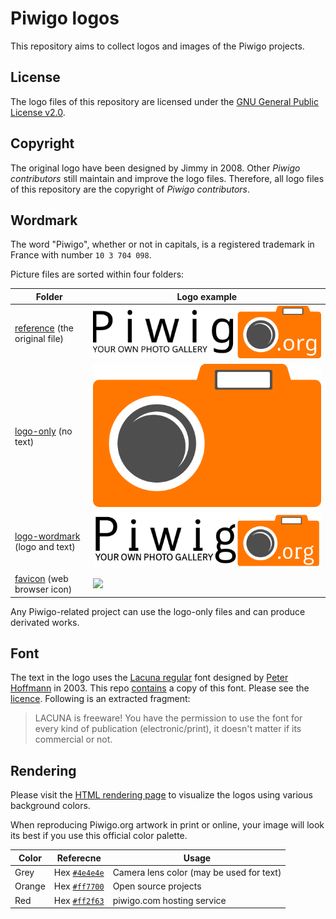 Piwigo logos
============

This repository aims to collect logos and images of the Piwigo projects.

License
-------

The logo files of this repository are licensed under the [GNU General Public License v2.0](https://choosealicense.com/licenses/gpl-2.0/).

Copyright
---------

The original logo have been designed by Jimmy in 2008.
Other *Piwigo contributors* still maintain and improve the logo files.
Therefore, all logo files of this repository are the copyright of *Piwigo contributors*.

Wordmark
--------

The word "Piwigo", whether or not in capitals, is a registered trademark in France with number `10 3 704 098`.

Picture files are sorted within four folders:

Folder                                             | Logo example
-------------------------------------------------- | --------------------------
[reference](./reference/)  (the original file)     | ![](./reference/piwigo-org-font-lacuna.svg)
[logo-only](./logo-only/)  (no text)               | ![](./logo-only/piwigo-org-logo.svg)
[logo-wordmark](./logo-wordmark/)  (logo and text) | ![](./logo-wordmark/piwigo-org-logo-black-letters.svg)
[favicon](./favicon/)  (web browser icon)          | ![](./favicon/piwigo-org-favicon.ico)


Any Piwigo-related project can use the logo-only files and can produce derivated works.

Font
----

The text in the logo uses the [Lacuna regular](https://www.fontsquirrel.com/fonts/Lacuna-Regular) font designed by [Peter Hoffmann](http://www.glashaus-design.com/info/about/) in 2003. This repo [contains](./font/) a copy of this font. Please see the [licence](./font/glashaus-lacuna-license.txt). Following is an extracted fragment:

> LACUNA is freeware! You have the permission to use the font for every kind of publication (electronic/print), it doesn't matter if its commercial or not.


Rendering
---------

Please visit the [HTML rendering page](./html/) to visualize the logos using various background colors.

When reproducing Piwigo.org artwork in print or online, your image will look its best if you use this official color palette.

Color  | Referecne                                              | Usage
------ | ------------------------------------------------------ | -----------------------
Grey   | Hex [`#4e4e4e`](http://www.color-hex.com/color/4e4e4e) | Camera lens color (may be used for text)
Orange | Hex [`#ff7700`](http://www.color-hex.com/color/ff7700) | Open source projects
Red    | Hex [`#ff2f63`](http://www.color-hex.com/color/ff2f63) | piwigo.com hosting service


